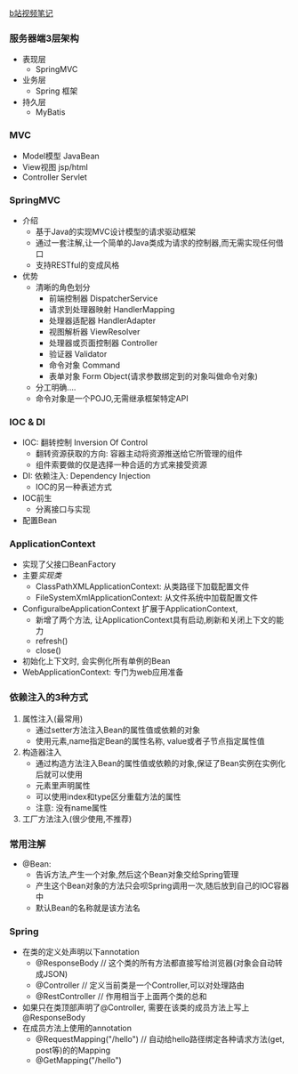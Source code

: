 [b站视频笔记](https://www.bilibili.com/video/av47953244/?spm_id_from=333.788.videocard.0)
### 服务器端3层架构
  - 表现层
    - SpringMVC
  - 业务层
    - Spring 框架
  - 持久层
    - MyBatis

### MVC
  - Model模型 JavaBean
  - View视图  jsp/html
  - Controller Servlet


### SpringMVC
  - 介绍
    - 基于Java的实现MVC设计模型的请求驱动框架
    - 通过一套注解,让一个简单的Java类成为请求的控制器,而无需实现任何借口
    - 支持RESTful的变成风格
  - 优势
    - 清晰的角色划分
      - 前端控制器 DispatcherService
      - 请求到处理器映射 HandlerMapping
      - 处理器适配器 HandlerAdapter
      - 视图解析器  ViewResolver
      - 处理器或页面控制器 Controller
      - 验证器  Validator
      - 命令对象 Command
      - 表单对象 Form Object(请求参数绑定到的对象叫做命令对象)
    - 分工明确....
    - 命令对象是一个POJO,无需继承框架特定API

### IOC & DI
  - IOC: 翻转控制 Inversion Of Control
    - 翻转资源获取的方向: 容器主动将资源推送给它所管理的组件
    - 组件索要做的仅是选择一种合适的方式来接受资源
  - DI: 依赖注入: Dependency Injection
    - IOC的另一种表述方式
  - IOC前生
    - 分离接口与实现
  - 配置Bean


### ApplicationContext
  - 实现了父接口BeanFactory
  - 主要*实现类*
    - ClassPathXMLApplicationContext: 从类路径下加载配置文件
    - FileSystemXmlApplicationContext: 从文件系统中加载配置文件
  - ConfiguralbeApplicationContext 扩展于ApplicationContext,
    - 新增了两个方法, 让ApplicationContext具有启动,刷新和关闭上下文的能力
    - refresh()
    - close()
  - 初始化上下文时, 会实例化所有单例的Bean
  - WebApplicationContext: 专门为web应用准备

### 依赖注入的3种方式
  1. 属性注入(最常用)
     - 通过setter方法注入Bean的属性值或依赖的对象
     - 使用<property>元素,name指定Bean的属性名称, value或者<value>子节点指定属性值 
  2. 构造器注入
     - 通过构造方法注入Bean的属性值或依赖的对象,保证了Bean实例在实例化后就可以使用
     - <constructor-arg>元素里声明属性
     - 可以使用index和type区分重载方法的属性
     - 注意: 没有name属性 
  3. 工厂方法注入(很少使用,不推荐)




### 常用注解
  - @Bean: 
    - 告诉方法,产生一个对象,然后这个Bean对象交给Spring管理
    - 产生这个Bean对象的方法只会呗Spring调用一次,随后放到自己的IOC容器中
    - 默认Bean的名称就是该方法名


### Spring
  - 在类的定义处声明以下annotation
    - @ResponseBody // 这个类的所有方法都直接写给浏览器(对象会自动转成JSON)
    - @Controller   // 定义当前类是一个Controller,可以对处理路由
    - @RestController // 作用相当于上面两个类的总和
  - 如果只在类顶部声明了@Controller, 需要在该类的成员方法上写上@ResponseBody
  - 在成员方法上使用的annotation
    - @RequestMapping("/hello") // 自动给hello路径绑定各种请求方法(get, post等)的的Mapping
    - @GetMapping("/hello")